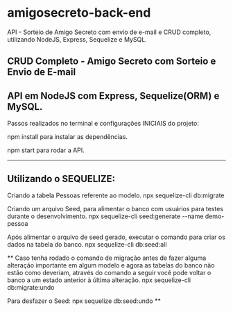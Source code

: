 # amigosecreto-back-end
API - Sorteio de Amigo Secreto com envio de e-mail e CRUD completo, utilizando NodeJS, Express, Sequelize e MySQL.

CRUD Completo - Amigo Secreto com Sorteio e Envio de E-mail
---------------------------------------------------
API em NodeJS com Express, Sequelize(ORM) e MySQL.
---------------------------------------------------

Passos realizados no terminal e configurações INICIAIS do projeto:

npm install para instalar as dependências.

npm start para rodar a API.

---------------------------------------------------
Utilizando o SEQUELIZE:
---------------------------------------------------

Criando a tabela Pessoas referente ao modelo.
npx sequelize-cli db:migrate

Criando um arquivo Seed, para alimentar o banco com usuários para testes durante o desenvolvimento.
npx sequelize-cli seed:generate --name demo-pessoa

Após alimentar o arquivo de seed gerado, executar o comando para criar os dados na tabela do banco.
npx sequelize-cli db:seed:all

**
Caso tenha rodado o comando de migração antes de fazer alguma alteração importante em algum modelo
 e agora as tabelas do banco não estão como deveriam, através do comando a seguir você pode voltar o banco a um
estado anterior à última alteração.
npx sequelize-cli db:migrate:undo

Para desfazer o Seed:
npx sequelize db:seed:undo
**

